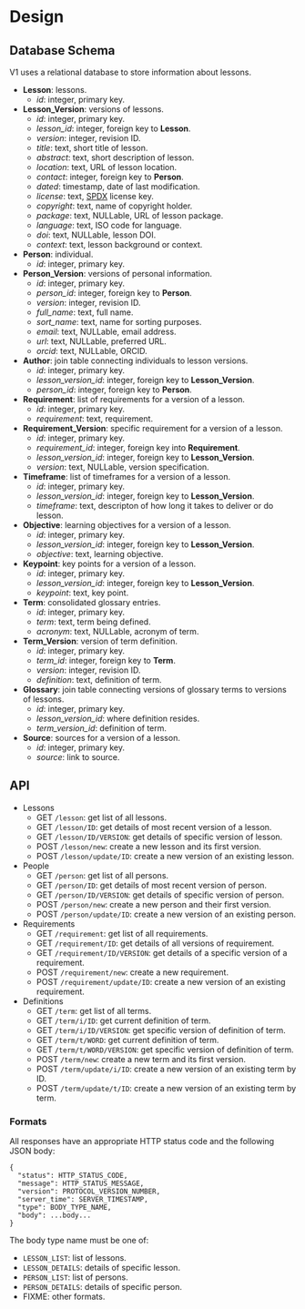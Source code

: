 # Design

## Database Schema

V1 uses a relational database to store information about lessons.

-   **Lesson**: lessons.
    -   *id*: integer, primary key.
-   **Lesson_Version**: versions of lessons.
    -   *id*: integer, primary key.
    -   *lesson_id*: integer, foreign key to **Lesson**.
    -   *version*: integer, revision ID.
    -   *title*: text, short title of lesson.
    -   *abstract*: text, short description of lesson.
    -   *location*: text, URL of lesson location.
    -   *contact*: integer, foreign key to **Person**.
    -   *dated*: timestamp, date of last modification.
    -   *license*: text, [SPDX][spdx] license key.
    -   *copyright*: text, name of copyright holder.
    -   *package*: text, NULLable, URL of lesson package.
    -   *language*: text, ISO code for language.
    -   *doi*: text, NULLable, lesson DOI.
    -   *context*: text, lesson background or context.
-   **Person**: individual.
    -   *id*: integer, primary key.
-   **Person_Version**: versions of personal information.
    -   *id*: integer, primary key.
    -   *person_id*: integer, foreign key to **Person**.
    -   *version*: integer, revision ID.
    -   *full_name*: text, full name.
    -   *sort_name*: text, name for sorting purposes.
    -   *email*: text, NULLable, email address.
    -   *url*: text, NULLable, preferred URL.
    -   *orcid*: text, NULLable, ORCID.
-   **Author**: join table connecting individuals to lesson versions.
    -   *id*: integer, primary key.
    -   *lesson_version_id*: integer, foreign key to **Lesson_Version**.
    -   *person_id*: integer, foreign key to **Person**.
-   **Requirement**: list of requirements for a version of a lesson.
    -   *id*: integer, primary key.
    -   *requirement*: text, requirement.
-   **Requirement_Version**: specific requirement for a version of a lesson.
    -   *id*: integer, primary key.
    -   *requirement_id*: integer, foreign key into **Requirement**.
    -   *lesson_version_id*: integer, foreign key to **Lesson_Version**.
    -   *version*: text, NULLable, version specification.
-   **Timeframe**: list of timeframes for a version of a lesson.
    -   *id*: integer, primary key.
    -   *lesson_version_id*: integer, foreign key to **Lesson_Version**.
    -   *timeframe*: text, descripton of how long it takes to deliver or do lesson.
-   **Objective**: learning objectives for a version of a lesson.
    -   *id*: integer, primary key.
    -   *lesson_version_id*: integer, foreign key to **Lesson_Version**.
    -   *objective*: text, learning objective.
-   **Keypoint**: key points for a version of a lesson.
    -   *id*: integer, primary key.
    -   *lesson_version_id*: integer, foreign key to **Lesson_Version**.
    -   *keypoint*: text, key point.
-   **Term**: consolidated glossary entries.
    -   *id*: integer, primary key.
    -   *term*: text, term being defined.
    -   *acronym*: text, NULLable, acronym of term.
-   **Term_Version**: version of term definition.
    -   *id*: integer, primary key.
    -   *term_id*: integer, foreign key to **Term**.
    -   *version*: integer, revision ID.
    -   *definition*: text, definition of term.
-   **Glossary**: join table connecting versions of glossary terms to versions of lessons.
    -   *id*: integer, primary key.
    -   *lesson_version_id*: where definition resides.
    -   *term_version_id*: definition of term.
-   **Source**: sources for a version of a lesson.
    -   *id*: integer, primary key.
    -   *source*: link to source.

## API

-   Lessons
    -   GET `/lesson`: get list of all lessons.
    -   GET `/lesson/ID`: get details of most recent version of a lesson.
    -   GET `/lesson/ID/VERSION`: get details of specific version of lesson.
    -   POST `/lesson/new`: create a new lesson and its first version.
    -   POST `/lesson/update/ID`: create a new version of an existing lesson.
-   People
    -   GET `/person`: get list of all persons.
    -   GET `/person/ID`: get details of most recent version of person.
    -   GET `/person/ID/VERSION`: get details of specific version of person.
    -   POST `/person/new`: create a new person and their first version.
    -   POST `/person/update/ID`: create a new version of an existing person.
-   Requirements
    -   GET `/requirement`: get list of all requirements.
    -   GET `/requirement/ID`: get details of all versions of requirement.
    -   GET `/requirement/ID/VERSION`: get details of a specific version of a requirement.
    -   POST `/requirement/new`: create a new requirement.
    -   POST `/requirement/update/ID`: create a new version of an existing requirement.
-   Definitions
    -   GET `/term`: get list of all terms.
    -   GET `/term/i/ID`: get current definition of term.
    -   GET `/term/i/ID/VERSION`: get specific version of definition of term.
    -   GET `/term/t/WORD`: get current definition of term.
    -   GET `/term/t/WORD/VERSION`: get specific version of definition of term.
    -   POST `/term/new`: create a new term and its first version.
    -   POST `/term/update/i/ID`: create a new version of an existing term by ID.
    -   POST `/term/update/t/ID`: create a new version of an existing term by term.

### Formats

All responses have an appropriate HTTP status code and the following JSON body:

```
{
  "status": HTTP_STATUS_CODE,
  "message": HTTP_STATUS_MESSAGE,
  "version": PROTOCOL_VERSION_NUMBER,
  "server_time": SERVER_TIMESTAMP,
  "type": BODY_TYPE_NAME,
  "body": ...body...
}
```

The body type name must be one of:

-   `LESSON_LIST`: list of lessons.
-   `LESSON_DETAILS`: details of specific lesson.
-   `PERSON_LIST`: list of persons.
-   `PERSON_DETAILS`: details of specific person.
-   FIXME: other formats.

[spdx]: https://spdx.org/
